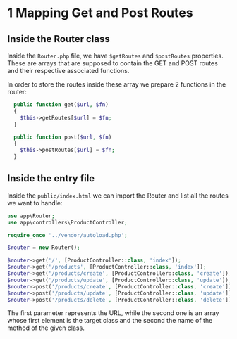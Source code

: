 # 1 Mapping Get and Post Routes

## Inside the Router class

Inside the `Router.php` file, we have `$getRoutes` and `$postRoutes` properties. These are arrays that are supposed to contain the GET and POST routes and their respective associated functions.

In order to store the routes inside these array we prepare 2 functions in the router:

```php
  public function get($url, $fn)
  {
    $this->getRoutes[$url] = $fn;
  }

  public function post($url, $fn)
  {
    $this->postRoutes[$url] = $fn;
  }
```

## Inside the entry file

Inside the `public/index.html` we can import the Router and list all the routes we want to handle:

```php
use app\Router;
use app\controllers\ProductController;

require_once '../vendor/autoload.php';

$router = new Router();

$router->get('/', [ProductController::class, 'index']);
$router->get('/products', [ProductController::class, 'index']);
$router->get('/products/create', [ProductController::class, 'create']);
$router->get('/products/update', [ProductController::class, 'update']);
$router->post('/products/create', [ProductController::class, 'create']);
$router->post('/products/update', [ProductController::class, 'update']);
$router->post('/products/delete', [ProductController::class, 'delete']);

```

The first parameter represents the URL, while the second one is an array whose first element is the target class and the second the name of the method of the given class.
